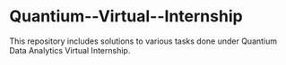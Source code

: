 # Quantium--Virtual--Internship
This repository includes solutions to various tasks done under Quantium Data Analytics Virtual Internship.
